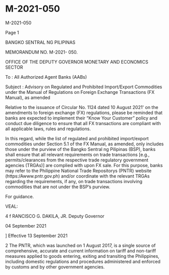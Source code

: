 # M-2021-050

M-2021-050

Page 1

BANGKO SENTRAL NG PILIPINAS

MEMORANDUM NO. M-2021- 050.

OFFICE OF THE DEPUTY GOVERNOR MONETARY AND ECONOMICS SECTOR

To : All Authorized Agent Banks (AABs)

Subject : Advisory on Regulated and Prohibited Import/Export Commodities under the Manual of Regulations on Foreign Exchange Transactions (FX Manual), as amended

Relative to the issuance of Circular No. 1124 dated 10 August 2021' on the amendments to foreign exchange (FX) regulations, please be reminded that banks are expected to implement their “Know Your Customer” policy and conduct due diligence to ensure that all FX transactions are compliant with all applicable laws, rules and regulations.

In this regard, while the list of regulated and prohibited import/export commodities under Section 5.1 of the FX Manual, as amended, only includes those under the purview of the Bangko Sentral ng Pilipinas (BSP), banks shall ensure that all relevant requirements on trade transactions [e.g., permits/clearances from the respective trade regulatory government agencies (TRGAs)] are complied with upon FX sale. For this purpose, banks may refer to the Philippine National Trade Repositorys (PNTR} website (https:/Awww.pntr.gov.ph) and/or coordinate with the relevant TRGAs regarding the requirements, if any, on trade transactions involving commodities that are not under the BSP’s purview.

For guidance.

VEAL:

4 f RANCISCO G. DAKILA, JR. Deputy Governor

04 September 2021

] Effective 13 September 2021

2 The PNTR, which was launched on 1 August 2017, is a single source of comprehensive, accurate and current information on tariff and non-tariff measures applied to goods entering, exiting and transiting the Philippines, including domestic regulations and procedures administered and enforced by customs and by other government agencies.